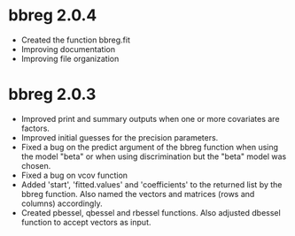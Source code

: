 # bbreg 2.0.4

* Created the function bbreg.fit
* Improving documentation
* Improving file organization

# bbreg 2.0.3

* Improved print and summary outputs when one or more covariates are factors.
* Improved initial guesses for the precision parameters.
* Fixed a bug on the predict argument of the bbreg function when using the model "beta" or when using discrimination but the "beta" model was chosen.
* Fixed a bug on vcov function
* Added 'start', 'fitted.values' and 'coefficients' to the returned list by the bbreg function. Also named the vectors and matrices (rows and columns) accordingly.
* Created pbessel, qbessel and rbessel functions. Also adjusted dbessel function to accept vectors as input.

